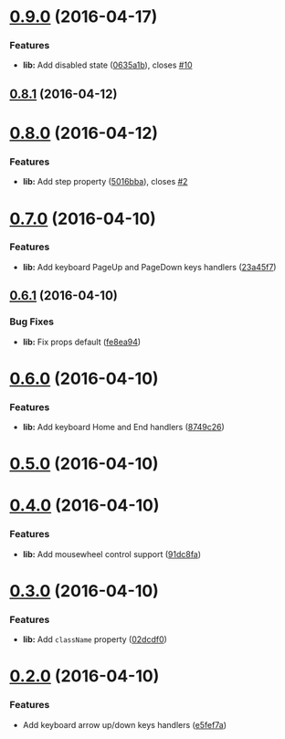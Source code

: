 <a name="0.9.0"></a>
# [0.9.0](https://github.com/vovanr/react-decinc/compare/v0.8.1...v0.9.0) (2016-04-17)


### Features

* **lib:** Add disabled state ([0635a1b](https://github.com/vovanr/react-decinc/commit/0635a1b)), closes [#10](https://github.com/vovanr/react-decinc/issues/10)



<a name="0.8.1"></a>
## [0.8.1](https://github.com/vovanr/react-decinc/compare/v0.8.0...v0.8.1) (2016-04-12)




<a name="0.8.0"></a>
# [0.8.0](https://github.com/vovanr/react-decinc/compare/v0.7.0...v0.8.0) (2016-04-12)


### Features

* **lib:** Add step property ([5016bba](https://github.com/vovanr/react-decinc/commit/5016bba)), closes [#2](https://github.com/vovanr/react-decinc/issues/2)



<a name="0.7.0"></a>
# [0.7.0](https://github.com/vovanr/react-decinc/compare/v0.6.1...v0.7.0) (2016-04-10)


### Features

* **lib:** Add keyboard PageUp and PageDown keys handlers ([23a45f7](https://github.com/vovanr/react-decinc/commit/23a45f7))



<a name="0.6.1"></a>
## [0.6.1](https://github.com/vovanr/react-decinc/compare/v0.6.0...v0.6.1) (2016-04-10)


### Bug Fixes

* **lib:** Fix props default ([fe8ea94](https://github.com/vovanr/react-decinc/commit/fe8ea94))



<a name="0.6.0"></a>
# [0.6.0](https://github.com/vovanr/react-decinc/compare/v0.5.0...v0.6.0) (2016-04-10)


### Features

* **lib:** Add keyboard Home and End handlers ([8749c26](https://github.com/vovanr/react-decinc/commit/8749c26))



<a name="0.5.0"></a>
# [0.5.0](https://github.com/vovanr/react-decinc/compare/v0.4.0...v0.5.0) (2016-04-10)




<a name="0.4.0"></a>
# [0.4.0](https://github.com/vovanr/react-decinc/compare/v0.3.0...v0.4.0) (2016-04-10)


### Features

* **lib:** Add mousewheel control support ([91dc8fa](https://github.com/vovanr/react-decinc/commit/91dc8fa))



<a name="0.3.0"></a>
# [0.3.0](https://github.com/vovanr/react-decinc/compare/v0.2.0...v0.3.0) (2016-04-10)


### Features

* **lib:** Add `className` property ([02dcdf0](https://github.com/vovanr/react-decinc/commit/02dcdf0))



<a name="0.2.0"></a>
# [0.2.0](https://github.com/vovanr/react-decinc/compare/v0.1.0...v0.2.0) (2016-04-10)


### Features

* Add keyboard arrow up/down keys handlers ([e5fef7a](https://github.com/vovanr/react-decinc/commit/e5fef7a))



